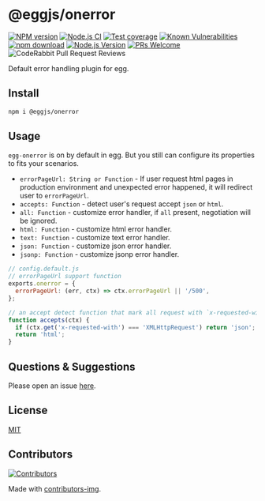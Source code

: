 # @eggjs/onerror

[![NPM version][npm-image]][npm-url]
[![Node.js CI](https://github.com/eggjs/onerror/actions/workflows/nodejs.yml/badge.svg)](https://github.com/eggjs/onerror/actions/workflows/nodejs.yml)
[![Test coverage][codecov-image]][codecov-url]
[![Known Vulnerabilities][snyk-image]][snyk-url]
[![npm download][download-image]][download-url]
[![Node.js Version](https://img.shields.io/node/v/@eggjs/onerror.svg?style=flat)](https://nodejs.org/en/download/)
[![PRs Welcome](https://img.shields.io/badge/PRs-welcome-brightgreen.svg?style=flat-square)](https://makeapullrequest.com)
![CodeRabbit Pull Request Reviews](https://img.shields.io/coderabbit/prs/github/eggjs/onerror)

[npm-image]: https://img.shields.io/npm/v/@eggjs/onerror.svg?style=flat-square
[npm-url]: https://npmjs.org/package/@eggjs/onerror
[codecov-image]: https://codecov.io/github/eggjs/onerror/coverage.svg?branch=master
[codecov-url]: https://codecov.io/github/eggjs/onerror?branch=master
[snyk-image]: https://snyk.io/test/npm/@eggjs/onerror/badge.svg?style=flat-square
[snyk-url]: https://snyk.io/test/npm/@eggjs/onerror
[download-image]: https://img.shields.io/npm/dm/@eggjs/onerror.svg?style=flat-square
[download-url]: https://npmjs.org/package/@eggjs/onerror

Default error handling plugin for egg.

## Install

```bash
npm i @eggjs/onerror
```

## Usage

`egg-onerror` is on by default in egg. But you still can configure its properties to fits your scenarios.

- `errorPageUrl: String or Function` - If user request html pages in production environment and unexpected error happened, it will redirect user to `errorPageUrl`.
- `accepts: Function` - detect user's request accept `json` or `html`.
- `all: Function` - customize error handler, if `all` present, negotiation will be ignored.
- `html: Function` - customize html error handler.
- `text: Function` - customize text error handler.
- `json: Function` - customize json error handler.
- `jsonp: Function` - customize jsonp error handler.

```js
// config.default.js
// errorPageUrl support function
exports.onerror = {
  errorPageUrl: (err, ctx) => ctx.errorPageUrl || '/500',
};

// an accept detect function that mark all request with `x-requested-with=XMLHttpRequest` header accepts json.
function accepts(ctx) {
  if (ctx.get('x-requested-with') === 'XMLHttpRequest') return 'json';
  return 'html';
}
```

## Questions & Suggestions

Please open an issue [here](https://github.com/eggjs/egg/issues).

## License

[MIT](https://github.com/eggjs/onerror/blob/master/LICENSE)

## Contributors

[![Contributors](https://contrib.rocks/image?repo=eggjs/onerror)](https://github.com/eggjs/onerror/graphs/contributors)

Made with [contributors-img](https://contrib.rocks).
